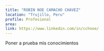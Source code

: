 ```yaml
---
title: "ROBIN NOE CAMACHO CHAVEZ"
location: "Trujillo, Peru"
profile: Profesional
area: 
link: https://www.linkedin.com/in/cchnoe/
---
```


Poner a prueba mis conocimientos